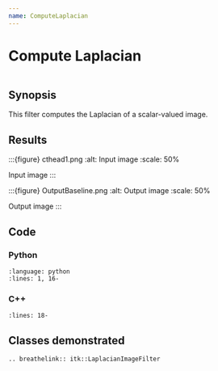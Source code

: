 ```yaml
---
name: ComputeLaplacian
---
```


# Compute Laplacian

```{index} single: LaplacianImageFilter
```

## Synopsis

This filter computes the Laplacian of a scalar-valued image.

## Results

:::{figure} cthead1.png
:alt: Input image
:scale: 50%

Input image
:::

:::{figure} OutputBaseline.png
:alt: Output image
:scale: 50%

Output image
:::

## Code

### Python

```{literalinclude} Code.py
:language: python
:lines: 1, 16-
```

### C++

```{literalinclude} Code.cxx
:lines: 18-
```

## Classes demonstrated

```{eval-rst}
.. breathelink:: itk::LaplacianImageFilter
```
